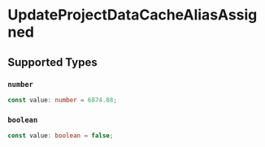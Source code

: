 # UpdateProjectDataCacheAliasAssigned


## Supported Types

### `number`

```typescript
const value: number = 6874.88;
```

### `boolean`

```typescript
const value: boolean = false;
```

